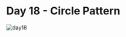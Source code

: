 # Day 18 - Circle Pattern
![day18](https://github.com/user-attachments/assets/2d80f47f-6d47-45b9-b71f-9630cf3800f4)

